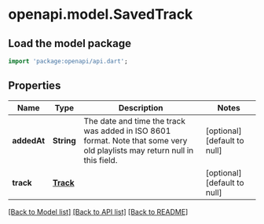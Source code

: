 # openapi.model.SavedTrack

## Load the model package
```dart
import 'package:openapi/api.dart';
```

## Properties
Name | Type | Description | Notes
------------ | ------------- | ------------- | -------------
**addedAt** | **String** | The date and time the track was added in ISO 8601 format. Note that some very old playlists may return null in this field. | [optional] [default to null]
**track** | [**Track**](Track.md) |  | [optional] [default to null]

[[Back to Model list]](../README.md#documentation-for-models) [[Back to API list]](../README.md#documentation-for-api-endpoints) [[Back to README]](../README.md)


